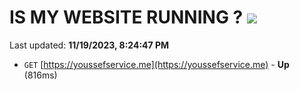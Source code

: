 # IS MY WEBSITE RUNNING ? [![](https://img.shields.io/static/v1?label=Sponsor&message=%E2%9D%A4&logo=GitHub&color=%23fe8e86)](https://github.com/sponsors/<username>)

Last updated: **11/19/2023, 8:24:47 PM**

- `GET` [https://youssefservice.me](https://youssefservice.me) - **Up** (816ms)
